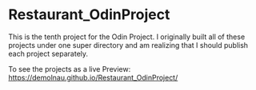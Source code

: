 # Restaurant_OdinProject
This is the tenth project for the Odin Project. I originally built all of these projects under one super directory and am realizing that I should publish each project separately. 

To see the projects as a live Preview:
https://demolnau.github.io/Restaurant_OdinProject/